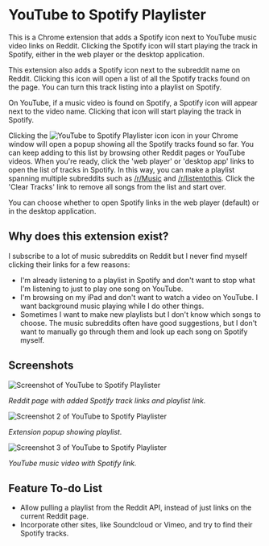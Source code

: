 # YouTube to Spotify Playlister

This is a Chrome extension that adds a Spotify icon next to YouTube music video 
links on Reddit. Clicking the Spotify icon will start playing the track in 
Spotify, either in the web player or the desktop application.

This extension also adds a Spotify icon next to the subreddit name on Reddit. 
Clicking this icon will open a list of all the Spotify tracks found on the page.
You can turn this track listing into a playlist on Spotify.

On YouTube, if a music video is found on Spotify, a Spotify icon will appear 
next to the video name. Clicking that icon will start playing the track in
Spotify.

Clicking the ![YouTube to Spotify Playlister icon](http://github.com/moneypenny/chrome_youtube2spotify/raw/master/icon20.png) icon in your Chrome 
window will open a popup showing all the Spotify tracks found so far. You can
keep adding to this list by browsing other Reddit pages or YouTube videos.
When you're ready, click the 'web player' or 'desktop app' links to open the
list of tracks in Spotify. In this way, you can make a playlist spanning 
multiple subreddits such as [/r/Music](http://www.reddit.com/r/Music) and
[/r/listentothis](http://www.reddit.com/r/listentothis). Click the 'Clear 
Tracks' link to remove all songs from the list and start over.

You can choose whether to open Spotify links in the web player (default) or in
the desktop application.

## Why does this extension exist?

I subscribe to a lot of music subreddits on Reddit but I never find myself 
clicking their links for a few reasons:

* I'm already listening to a playlist in Spotify and don't want to stop what I'm listening to just to play one song on YouTube.
* I'm browsing on my iPad and don't want to watch a video on YouTube. I want background music playing while I do other things.
* Sometimes I want to make new playlists but I don't know which songs to choose. The music subreddits often have good suggestions, but I don't want to manually go through them and look up each song on Spotify myself.

## Screenshots

![Screenshot of YouTube to Spotify Playlister](http://github.com/moneypenny/chrome_youtube2spotify/raw/master/screenshot.png)

*Reddit page with added Spotify track links and playlist link.*

![Screenshot 2 of YouTube to Spotify Playlister](http://github.com/moneypenny/chrome_youtube2spotify/raw/master/screenshot2.png)

*Extension popup showing playlist.*

![Screenshot 3 of YouTube to Spotify Playlister](http://github.com/moneypenny/chrome_youtube2spotify/raw/master/screenshot3.png)

*YouTube music video with Spotify link.*

## Feature To-do List

* Allow pulling a playlist from the Reddit API, instead of just links on the current Reddit page.
* Incorporate other sites, like Soundcloud or Vimeo, and try to find their Spotify tracks.
